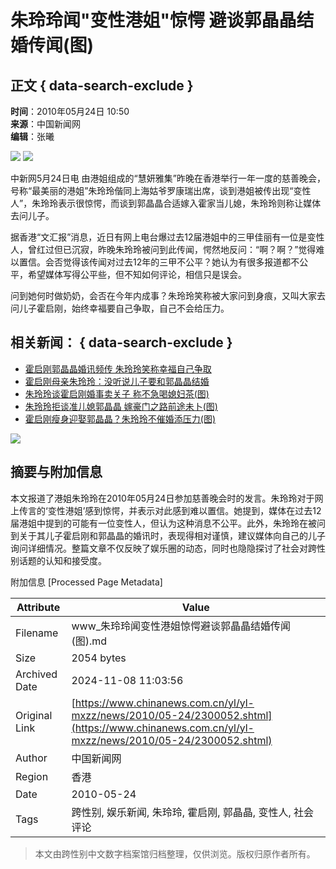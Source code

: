 # 朱玲玲闻"变性港姐"惊愕 避谈郭晶晶结婚传闻(图)

## 正文 { data-search-exclude }


**时间**：2010年05月24日 10:50  
**来源**：中国新闻网  
**编辑**：张曦  

![](http://www.chinanews.com.cn/fileftp/2010/04/2010-04-23/U76P4T47D13180F981DT20100423110629.jpg)
![](U253P4T8D2300052F107DT20100524105014.jpg)

中新网5月24日电 由港姐组成的“慧妍雅集”昨晚在香港举行一年一度的慈善晚会，号称“最美丽的港姐”朱玲玲偕同上海姑爷罗康瑞出席，谈到港姐被传出现“变性人”，朱玲玲表示很惊愕，而谈到郭晶晶合适嫁入霍家当儿媳，朱玲玲则称让媒体去问儿子。

据香港“文汇报”消息，近日有网上电台爆过去12届港姐中的三甲佳丽有一位是变性人，曾红过但已沉寂，昨晚朱玲玲被问到此传闻，愕然地反问：“啊？啊？”觉得难以置信。会否觉得该传闻对过去12年的三甲不公平？她认为有很多报道都不公平，希望媒体写得公平些，但不知如何评论，相信只是误会。

问到她何时做奶奶，会否在今年内成事？朱玲玲笑称被大家问到身痕，又叫大家去问儿子霍启刚，始终幸福要自己争取，自己不会给压力。

## 相关新闻： { data-search-exclude }
- [霍启刚郭晶晶婚讯频传 朱玲玲笑称幸福自己争取](http://www.chinanews.com.cn/ga/ga-ylmt/news/2010/05-23/2298814.shtml)
- [霍启刚母亲朱玲玲：没听说儿子要和郭晶晶结婚](http://www.chinanews.com.cn/ty/ty-tjyy/news/2010/03-11/2162919.shtml)
- [朱玲玲谈霍启刚婚事卖关子 称不急喝媳妇茶(图)](http://www.chinanews.com.cn/ga/ga-zmrs/news/2010/03-11/2162835.shtml)
- [朱玲玲拒谈准儿媳郭晶晶 嫁豪门之路前途未卜(图)](http://www.chinanews.com.cn/yl/yl-mxzz/news/2010/01-28/2095976.shtml)
- [霍启刚瘦身迎娶郭晶晶？朱玲玲不催婚添压力(图)](http://www.chinanews.com.cn/yl/yl-ypkb/news/2009/05-26/1707653.shtml)

![](http://www.chinanews.com.cn/fileftp/2010/04/2010-04-23/U76P4T47D13180F979DT20100423112440.jpg)

## 摘要与附加信息

<!-- tcd_abstract -->
本文报道了港姐朱玲玲在2010年05月24日参加慈善晚会时的发言。朱玲玲对于网上传言的‘变性港姐’感到惊愕，并表示对此感到难以置信。她提到，媒体在过去12届港姐中提到的可能有一位变性人，但认为这种消息不公平。此外，朱玲玲在被问到关于其儿子霍启刚和郭晶晶的婚讯时，表现得相对谨慎，建议媒体向自己的儿子询问详细情况。整篇文章不仅反映了娱乐圈的动态，同时也隐隐探讨了社会对跨性别话题的认知和接受度。
<!-- tcd_abstract_end -->

附加信息 [Processed Page Metadata]

| Attribute       | Value                                  |
|-----------------|----------------------------------------|
| Filename        | www_朱玲玲闻变性港姐惊愕避谈郭晶晶结婚传闻(图).md                             |
| Size            | 2054 bytes                           |
| Archived Date   | 2024-11-08 11:03:56                             |
| Original Link   | [https://www.chinanews.com.cn/yl/yl-mxzz/news/2010/05-24/2300052.shtml](https://www.chinanews.com.cn/yl/yl-mxzz/news/2010/05-24/2300052.shtml)                       |
| Author          | 中国新闻网                               |
| Region          | 香港                               |
| Date            | 2010-05-24                                 |
| Tags            | 跨性别, 娱乐新闻, 朱玲玲, 霍启刚, 郭晶晶, 变性人, 社会评论                                 |
>
> 本文由跨性别中文数字档案馆归档整理，仅供浏览。版权归原作者所有。
>